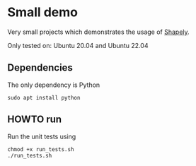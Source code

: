 # Small demo

Very small projects which demonstrates the usage of [Shapely](https://shapely.readthedocs.io/en/stable/manual.html).

Only tested on: Ubuntu 20.04 and Ubuntu 22.04

## Dependencies
The only dependency is Python
```shell  
sudo apt install python
```  


## HOWTO run
Run the unit tests using
```shell  
chmod +x run_tests.sh
./run_tests.sh  
```
